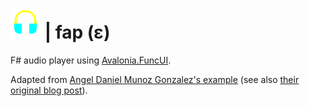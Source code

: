 ﻿# ![fap](https://raw.githubusercontent.com/aornota/fap/master/src/assets/resources/fap-multi.png) | fap (ε)

F# audio player using [Avalonia.FuncUI](https://github.com/fsprojects/Avalonia.FuncUI).

Adapted from [Angel Daniel Munoz Gonzalez's example](https://github.com/fsprojects/Avalonia.FuncUI/tree/master/src/Examples/Elmish%20Examples/Examples.Elmish.MusicPlayer) (see also [their original blog post](https://dev.to/tunaxor/cross-platform-music-player-with-avalonia-f-1igi)).
